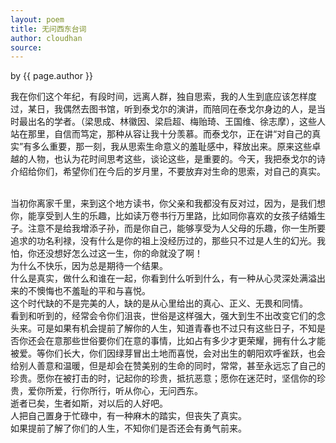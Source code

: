 ```yaml
---
layout: poem
title: 无问西东台词
author: cloudhan
source: 
---
```


<p class="citation"> by {{ page.author }}</p>

我在你们这个年纪，有段时间，远离人群，独自思索，我的人生到底应该怎样度过，某日，我偶然去图书馆，听到泰戈尔的演讲，而陪同在泰戈尔身边的人，是当时最出名的学者。（梁思成、林徽因、梁启超、梅贻琦、王国维、徐志摩），<a>这些人站在那里，自信而笃定，那种从容让我十分羡慕。而泰戈尔，正在讲“对自己的真实”有多么重要，那一刻，我从思索生命意义的羞耻感中，释放出来。</a>原来这些卓越的人物，也认为花时间思考这些，谈论这些，是重要的。今天，我把泰戈尔的诗介绍给你们，希望你们在今后的岁月里，不要放弃对生命的思索，对自己的真实。

<br>
当初你离家千里，来到这个地方读书，你父亲和我都没有反对过，因为，是我们想你，<a>能享受到人生的乐趣，比如读万卷书行万里路，比如同你喜欢的女孩子结婚生子。注意不是给我增添子孙，而是你自己，能够享受为人父母的乐趣，你一生所要追求的功名利禄，没有什么是你的祖上没经历过的，那些只不过是人生的幻光。</a>我怕，你还没想好怎么过这一生，你的命就没了啊！

<br>
为什么不快乐，因为总是期待一个结果。

<br>
<a>什么是真实，做什么和谁在一起，你看到什么听到什么，有一种从心灵深处满溢出来的不懊悔也不羞耻的平和与喜悦。</a>

<br>
这个时代缺的不是完美的人，缺的是从心里给出的真心、正义、无畏和同情。

<br>
看到和听到的，经常会令你们沮丧，<a>世俗是这样强大，强大到生不出改变它们的念头来。可是如果有机会提前了解你的人生，知道青春也不过只有这些日子，不知是否你还会在意那些世俗要你们在意的事情，比如占有多少才更荣耀，拥有什么才能被爱。等你们长大，你们因绿芽冒出土地而喜悦，会对出生的朝阳欢呼雀跃，也会给别人善意和温暖，但是却会在赞美别的生命的同时，常常，甚至永远忘了自己的珍贵。</a>愿你在被打击的时，记起你的珍贵，抵抗恶意；愿你在迷茫时，坚信你的珍贵，爱你所爱，行你所行，听从你心，无问西东。

<br>
逝者已矣，生者如斯，对以后的人好吧。

<br>
<a>人把自己置身于忙碌中，有一种麻木的踏实，但丧失了真实。</a>

<br>
如果提前了解了你们的人生，不知你们是否还会有勇气前来。
